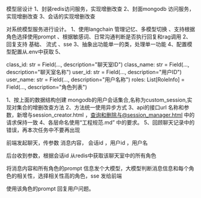 

模型层设计
1、封装redis访问服务，实现增删改查
2、封面mongodb 访问服务，实现增删改查
3、会话的实现增删改查

对系统模型服务进行设计。
1、使用langchain 管理记忆、多模型切换 、支持根据角色选择使用prompt 、根据敏感词、日常沟通判断是否执行回复和rag调用 
2、回复支持 基础、 流式 、sse 
3、抽象出功能单一的类，处理单一功能
4、配置模型配置从.env中获取
5、


class_id: str = Field(..., description="聊天室ID")
class_name: str = Field(..., description="聊天室名称")
user_id: str = Field(..., description="用户ID")
user_name: str = Field(..., description="用户名称")
roles: List[RoleInfo] = Field(..., description="角色列表")

1、按上面的数据结构创建 mongodb的用户会话集合,名称为custom_session,实现对集合的增删改查方法
2、方法统一使用异步方式
3、api的接口url 名称和参数，新增与session_creator.html ，查询和删除与@session_manager.html 中的请求保持一致
4、各层命名使用“工程规范.md” 中的要求。
5、回顾聊天记录中的错误，再本次任务中不要再出现


前端发起聊天，传参数 消息内容， 会话id ，用户id ，用户名

后台收到参数，根据会话id 从redis中获取该聊天室中的所有角色

将消息内容和所有角色的prompt 信息发个大模型，大模型判断消息信息和每个角色的相关性，选择相关性高的角色，sse 发给前端

使用该角色的prompt 回复用户问题。


